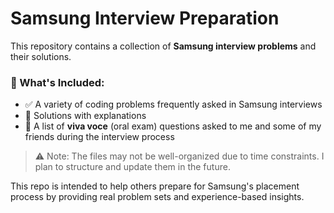 # Samsung Interview Preparation

This repository contains a collection of **Samsung interview problems** and their solutions.  

### 📌 What's Included:
- ✅ A variety of coding problems frequently asked in Samsung interviews  
- 🧠 Solutions with explanations  
- 🎤 A list of **viva voce** (oral exam) questions asked to me and some of my friends during the interview process  

> ⚠️ Note: The files may not be well-organized due to time constraints. I plan to structure and update them in the future.

This repo is intended to help others prepare for Samsung's placement process by providing real problem sets and experience-based insights.
